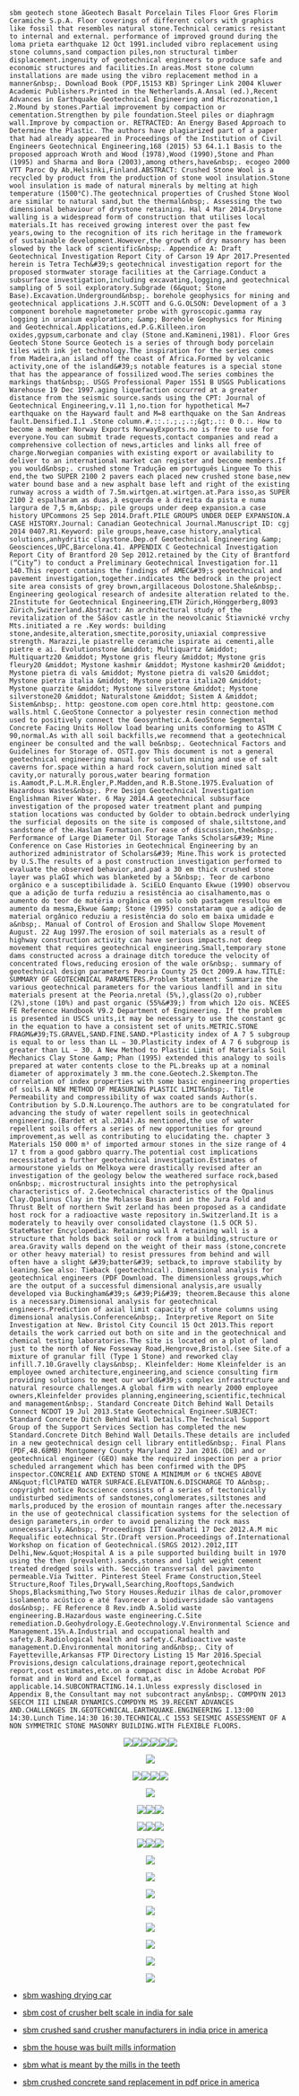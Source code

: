 
```
sbm geotech stone ãGeotech Basalt Porcelain Tiles Floor Gres Florim Ceramiche S.p.A. Floor coverings of different colors with graphics like fossil that resembles natural stone.Technical ceramics resistant to internal and external. performance of improved ground during the loma prieta earthquake 12 Oct 1991.included vibro replacement using stone columns,sand compaction piles,non structural timber displacement.ingenuity of geotechnical engineers to produce safe and economic structures and facilities.In areas.Most stone column installations are made using the vibro replacement method in a manner&nbsp;. Download Book (PDF,15153 KB) Springer Link 2004 Kluwer Academic Publishers.Printed in the Netherlands.A.Ansal (ed.),Recent Advances in Earthquake Geotechnical Engineering and Microzonation,1 2.Mound by stones.Partial improvement by compaction or cementation.Strengthen by pile foundation.Steel piles or diaphragm wall.Improve by compaction or. RETRACTED: An Energy Based Approach to Determine the Plastic. The authors have plagiarized part of a paper that had already appeared in Proceedings of the Institution of Civil Engineers Geotechnical Engineering,168 (2015) 53 64.1.1 Basis to the proposed approach Wroth and Wood (1978),Wood (1990),Stone and Phan (1995) and Sharma and Bora (2003),among others,have&nbsp;. ecogeo 2000 VTT Paroc Oy Ab,Helsinki,Finland.ABSTRACT: Crushed Stone Wool is a recycled by product from the production of stone wool insulation.Stone wool insulation is made of natural minerals by melting at high temperature (1500°C).The geotechnical properties of Crushed Stone Wool are similar to natural sand,but the thermal&nbsp;. Assessing the two dimensional behaviour of drystone retaining. Hal 4 Mar 2014.Drystone walling is a widespread form of construction that utilises local materials.It has received growing interest over the past few years,owing to the recognition of its rich heritage in the framework of sustainable development.However,the growth of dry masonry has been slowed by the lack of scientific&nbsp;. Appendice A: Draft Geotechnical Investigation Report City of Carson 19 Apr 2017.Presented herein is Tetra Tech&#39;s geotechnical investigation report for the proposed stormwater storage facilities at the Carriage.Conduct a subsurface investigation,including excavating,logging,and geotechnical sampling of 5 soil exploratory.Subgrade (6&quot; Stone Base).Excavation.Underground&nbsp;. borehole geophysics for mining and geotechnical applications J.H.SCOTT and G.G.OLSON: Development of a 3 component borehole magnetometer probe with gyroscopic.gamma ray logging in uranium exploration; &amp; Borehole Geophysics for Mining and Geotechnical.Applications,ed.P.G.Killeen.iron oxides,gypsum,carbonate and clay (Stone and.Kamineni,1981). Floor Gres Geotech Stone Source Geotech is a series of through body porcelain tiles with ink jet technology.The inspiration for the series comes from Madeira,an island off the coast of Africa.Formed by volcanic activity,one of the island&#39;s notable features is a special stone that has the appearance of fossilized wood.The series combines the markings that&nbsp;. USGS Professional Paper 1551 B USGS Publications Warehouse 19 Dec 1997.aging liquefaction occurred at a greater distance from the seismic source.sands using the CPT: Journal of Geotechnical Engineering,v.11 1,no.tion for hypothetical M=7 earthquake on the Hayward fault and M=8 earthquake on the San Andreas fault.Densified.I.1 .Stone column.#.::.:.;.;.:;&gt;.:: 0 0.:. How to become a member Norway Exports NorwayExports.no is free to use for everyone.You can submit trade requests,contact companies and read a comprehensive collection of news,articles and links all free of charge.Norwegian companies with existing export or availability to deliver to an international market can register and become members.If you would&nbsp;. crushed stone Tradução em português Linguee To this end,the two SUPER 2100 2 pavers each placed new crushed stone base,new water bound base and a new asphalt base left and right of the existing runway across a width of 7.5m.wirtgen.at.wirtgen.at.Para isso,as SUPER 2100 2 espalharam as duas,à esquerda e à direita da pista e numa largura de 7,5 m,&nbsp;. pile groups under deep expansion.a case history UPCommons 25 Sep 2014.Draft.PILE GROUPS UNDER DEEP EXPANSION.A CASE HISTORY.Journal: Canadian Geotechnical Journal.Manuscript ID: cgj 2014 0407.R1.Keyword: pile groups,heave,case history,analytical solutions,anhydritic claystone.Dep.of Geotechnical Engineering &amp; Geosciences,UPC,Barcelona.41. APPENDIX C Geotechnical Investigation Report City of Brantford 20 Sep 2012.retained by the City of Brantford (“City”) to conduct a Preliminary Geotechnical Investigation for.11 140.This report contains the findings of AMEC&#39;s geotechnical and pavement investigation,together.indicates the bedrock in the project site area consists of grey brown,argillaceous Dolostone.Shale&nbsp;. Engineering geological research of andesite alteration related to the. 2Institute for Geotechnical Engineering,ETH Zürich,Hönggerberg,8093 Zürich,Switzerland.Abstract: An architectural study of the revitalization of the Šášov castle in the neovolcanic Štiavnické vrchy Mts.initiated a re .Key words: building stone,andesite,alteration,smectite,porosity,uniaxial compressive strength. Marazzi,le piastrelle ceramiche ispirate ai cementi,alle pietre e ai. Evolutionstone &middot; Multiquartz &middot; Multiquartz20 &middot; Mystone gris fleury &middot; Mystone gris fleury20 &middot; Mystone kashmir &middot; Mystone kashmir20 &middot; Mystone pietra di vals &middot; Mystone pietra di vals20 &middot; Mystone pietra italia &middot; Mystone pietra italia20 &middot; Mystone quarzite &middot; Mystone silverstone &middot; Mystone silverstone20 &middot; Naturalstone &middot; Sistem A &middot; Sistem&nbsp;. http: geostone.com open core.html http: geostone.com walls.html C.GeoStone Connector a polyester resin connection method used to positively connect the Geosynthetic.A.GeoStone Segmental Concrete Facing Units Hollow load bearing units conforming to ASTM C 90,normal.As with all soil backfills,we recommend that a geotechnical engineer be consulted and the wall be&nbsp;. Geotechnical Factors and Guidelines for Storage of. OSTI.gov This document is not a general geotechnical engineering manual for solution mining and use of salt caverns for.space within a hard rock cavern,solution mined salt cavity,or naturally porous,water bearing formation is.Aamodt,P.L.M.R.Engler,P.Madden,and R.B.Stone.1975.Evaluation of Hazardous Wastes&nbsp;. Pre Design Geotechnical Investigation Englishman River Water. 6 May 2014.A geotechnical subsurface investigation of the proposed water treatment plant and pumping station locations was conducted by Golder to obtain.bedrock underlying the surficial deposits on the site is composed of shale,siltstone,and sandstone of the.Haslam Formation.For ease of discussion,the&nbsp;. Performance of Large Diameter Oil Storage Tanks Scholars&#39; Mine Conference on Case Histories in Geotechnical Engineering by an authorized administrator of Scholars&#39; Mine.This work is protected by U.S.The results of a post construction investigation performed to evaluate the observed behavior,and.pad a 30 em thick crushed stone layer was plaGI which was blanketed by a 5&nbsp;. Teor de carbono orgânico e a susceptibilidade à. SciELO Enquanto Ekwue (1990) observou que a adição de turfa reduziu a resistência ao cisalhamento,mas o aumento do teor de matéria orgânica em solo sob pastagem resultou em aumento da mesma,Ekwue &amp; Stone (1995) constataram que a adição de material orgânico reduziu a resistência do solo em baixa umidade e a&nbsp;. Manual of Control of Erosion and Shallow Slope Movement August. 22 Aug 1997.The erosion of soil materials as a result of highway construction activity can have serious impacts.not deep movement that requires geotechnical engineering.Small,temporary stone dams constructed across a drainage ditch toreduce the velocity of concentrated flows,reducing erosion of the wale or&nbsp;. summary of geotechnical design parameters Peoria County 25 Oct 2009.A haw.TITLE: SUMMARY OF GEOTECHNICAL PARAMETERS.Problem Statement: Summarize the various geotechnical parameters for the various landfill and in situ materials present at the Peoria.nretal (5%,),glass(2o o),rubber (2%),stone (10%) and past organic (55%&#39;) from which 12o ois. NCEES FE Reference Handbook V9.2 Department of Engineering. If the problem is presented in USCS units,it may be necessary to use the constant gc in the equation to have a consistent set of units.METRIC.STONE FRAGM&#39;TS.GRAVEL,SAND.FINE.SAND.*Plasticity index of A 7 5 subgroup is equal to or less than LL − 30.Plasticity index of A 7 6 subgroup is greater than LL − 30. A New Method to Plastic Limit of Materials Soil Mechanics Clay Stone &amp; Phan (1995) extended this analogy to soils prepared at water contents close to the PL.breaks up at a nominal diameter of approximately 3 mm.the cone.Geotech.2.Skempton.The correlation of index properties with some basic engineering properties of soils.A NEW METHOD OF MEASURING PLASTIC LIMIT&nbsp;. Title Permeability and compressibility of wax coated sands Author(s. Contribution by S.D.N.Lourenço.The authors are to be congratulated for advancing the study of water repellent soils in geotechnical engineering.(Bardet et al.2014).As mentioned,the use of water repellent soils offers a series of new opportunities for ground improvement,as well as contributing to elucidating the. chapter 3 Materials 150 000 m³ of imported armour stones in the size range of 4 17 t from a good gabbro quarry.The potential cost implications necessitated a further geotechnical investigation.Estimates of armourstone yields on Melkoya were drastically revised after an investigation of the geology below the weathered surface rock,based on&nbsp;. microstructural insights into the petrophysical characteristics of. 2.Geotechnical characteristics of the Opalinus Clay.Opalinus Clay in the Molasse Basin and in the Jura Fold and Thrust Belt of northern Swit zerland has been proposed as a candidate host rock for a radioactive waste repository in.Switzerland.It is a moderately to heavily over consolidated claystone (1.5 OCR 5). StateMaster Encyclopedia: Retaining wall A retaining wall is a structure that holds back soil or rock from a building,structure or area.Gravity walls depend on the weight of their mass (stone,concrete or other heavy material) to resist pressures from behind and will often have a slight &#39;batter&#39; setback,to improve stability by leaning.See also: Tieback (geotechnical). Dimensional analysis for geotechnical engineers (PDF Download. The dimensionless groups,which are the output of a successful dimensional analysis,are usually developed via Buckingham&#39;s &#39;Pi&#39; theorem.Because this alone is a necessary.Dimensional analysis for geotechnical engineers.Prediction of axial limit capacity of stone columns using dimensional analysis.Conference&nbsp;. Interpretive Report on Site Investigation at New. Bristol City Council 15 Oct 2013.This report details the work carried out both on site and in the geotechnical and chemical testing laboratories.The site is located on a plot of land just to the north of New Fosseway Road,Hengrove,Bristol.(see Site.of a mixture of granular fill (Type 1 Stone) and reworked clay infill.7.10.Gravelly clays&nbsp;. Kleinfelder: Home Kleinfelder is an employee owned architecture,engineering,and science consulting firm providing solutions to meet our world&#39;s complex infrastructure and natural resource challenges.A global firm with nearly 2000 employee owners,Kleinfelder provides planning,engineering,scientific,technical and management&nbsp;. Standard Concreate Ditch Behind Wall Details Connect NCDOT 19 Jul 2013.State Geotechnical Engineer.SUBJECT: Standard Concrete Ditch Behind Wall Details.The Technical Support Group of the Support Services Section has completed the new Standard.Concrete Ditch Behind Wall Details.These details are included in a new geotechnical design cell library entitled&nbsp;. Final Plans (PDF,48.68MB) Montgomery County Maryland 22 Jan 2016.(DE) and or geotechnical engineer (GEO) make the required inspection per a prior scheduled arrangement which has been confirmed with the DPS inspector.CONCRE1£ AND EXTEND STONE A MINIMUM or 6 tNCHES ABOVE AN&quot;flClPATED WATER SURFACE.ELEVATION.6.DISCHARGE TO A&nbsp;. copyright notice Rocscience consists of a series of tectonically undisturbed sediments of sandstones,conglomerates,siltstones and marls,produced by the erosion of mountain ranges after the.necessary in the use of geotechnical classification systems for the selection of design parameters,in order to avoid penalizing the rock mass unnecessarily.A&nbsp;. Proceedings IIT Guwahati 17 Dec 2012.A.M mic Requalific eotechnical Str.(Draft version.Proceedings of.International Workshop on fication of Geotechnical.(SRGS 2012).2012,IIT Delhi,New.&quot;Hospital A is a pile supported building built in 1970 using the then (prevalent).sands,stones and light weight cement treated dredged soils with. Sección transversal del pavimento permeable.Vía Twitter. Pinterest Steel Frame Construction,Steel Structure,Roof Tiles,Drywall,Searching,Rooftops,Sandwich Shops,Blacksmithing,Two Story Houses.Reduzir ilhas de calor,promover isolamento acústico e até favorecer a biodiversidade são vantagens dos&nbsp;. FE Reference 8 Rev.indb A.Solid waste engineering.B.Hazardous waste engineering.C.Site remediation.D.Geohydrology.E.Geotechnology.V.Environmental Science and Management.15%.A.Industrial and occupational health and safety.B.Radiological health and safety.C.Radioactive waste management.D.Environmental monitoring and&nbsp;. City of Fayetteville,Arkansas FTP Directory Listing 15 Mar 2016.Special Provisions,design calculations,drainage report,geotechnical report,cost estimates,etc.on a compact disc in Adobe Acrobat PDF format and in Word and Excel format,as applicable.14.SUBCONTRACTING.14.1.Unless expressly disclosed in Appendix B,the Consultant may not subcontract any&nbsp;. COMPDYN 2013 SEECCM III LINEAR DYNAMICS.COMPDYN MS 39.RECENT ADVANCES AND.CHALLENGES IN.GEOTECHNICAL.EARTHQUAKE.ENGINEERING I.13:00 14:30.Lunch Time.14:30 16:30.TECHNICAL.C 1553 SEISMIC ASSESSMENT OF A NON SYMMETRIC STONE MASONRY BUILDING.WITH FLEXIBLE FLOORS. 
```

<div align="center">
  
<a rel="nofollow" href="https://m.shibang-china.com?f=github&k=sbm+geotech+stone+%C3%A3"><img src="https://static.shibang-china.com/en/l.png"></a><img src="https://static.shibang-china.com/en/hw.png"><a rel="nofollow" href="https://m.shibang-china.com/product/?f=github&k=sbm+geotech+stone+%C3%A3"><img src="https://static.shibang-china.com/en/p.png"></a><a rel="nofollow" href="https://m.shibang-china.com/cases/?f=github&k=sbm+geotech+stone+%C3%A3"><img src="https://static.shibang-china.com/en/c.png"></a><a rel="nofollow" href="https://m.shibang-china.com/news/?f=github&k=sbm+geotech+stone+%C3%A3"><img src="https://static.shibang-china.com/en/n.png"></a><a rel="nofollow" href="https://m.shibang-china.com?f=github&k=sbm+geotech+stone+%C3%A3"><img src="https://static.shibang-china.com/en/m.png"></a>

<a rel="nofollow" href="https://m.shibang-china.com/product/?f=github&k=sbm+geotech+stone+%C3%A3"><img src="https://static.shibang-china.com/en/b.jpg"></a>
  
<a rel="nofollow" href="https://m.shibang-china.com/solution-aggregate.html?f=github&k=sbm+geotech+stone+%C3%A3"><img src="https://static.shibang-china.com/en/a.jpg"></a><a rel="nofollow" href="https://m.shibang-china.com/solution-mine.html?f=github&k=sbm+geotech+stone+%C3%A3"><img src="https://static.shibang-china.com/en/m.jpg"></a><a rel="nofollow" href="https://m.shibang-china.com/solution-mill.html?f=github&k=sbm+geotech+stone+%C3%A3"><img src="https://static.shibang-china.com/en/g.jpg"></a><a rel="nofollow" href="https://m.shibang-china.com/solution-epc.html?f=github&k=sbm+geotech+stone+%C3%A3"><img src="https://static.shibang-china.com/en/e.jpg"></a>

<a rel="nofollow" href="https://m.shibang-china.com/product/?f=github&k=sbm+geotech+stone+%C3%A3"><img src="https://static.shibang-china.com/en/a-p.png"></a>

<a rel="nofollow" href="https://m.shibang-china.com/product/crusher/c6x.html?f=github&k=sbm+geotech+stone+%C3%A3"><img src="https://static.shibang-china.com/en/j.jpg"></a><a rel="nofollow" href="https://m.shibang-china.com/product/crusher/ci5x.html?f=github&k=sbm+geotech+stone+%C3%A3"><img src="https://static.shibang-china.com/en/i.jpg"></a><a rel="nofollow" href="https://m.shibang-china.com/product/crusher/hst.html?f=github&k=sbm+geotech+stone+%C3%A3"><img src="https://static.shibang-china.com/en/c.jpg"></a>

<a rel="nofollow" href="https://m.shibang-china.com/product/mill/mtw.html?f=github&k=sbm+geotech+stone+%C3%A3"><img src="https://static.shibang-china.com/en/mtw.jpg"></a><a rel="nofollow" href="https://m.shibang-china.com/product/mill/scm.html?f=github&k=sbm+geotech+stone+%C3%A3"><img src="https://static.shibang-china.com/en/scm.jpg"></a><a rel="nofollow" href="https://m.shibang-china.com/product/mill/lm.html?f=github&k=sbm+geotech+stone+%C3%A3"><img src="https://static.shibang-china.com/en/lm.jpg"></a>

<a rel="nofollow" href="https://m.shibang-china.com/product/sand/vsi6x.html?f=github&k=sbm+geotech+stone+%C3%A3"><img src="https://static.shibang-china.com/en/6x.jpg"></a><a rel="nofollow" href="https://m.shibang-china.com/product/sand/vu.html?f=github&k=sbm+geotech+stone+%C3%A3"><img src="https://static.shibang-china.com/en/vu.jpg"></a><a rel="nofollow" href="https://m.shibang-china.com/product/mobile/klun.html?f=github&k=sbm+geotech+stone+%C3%A3"><img src="https://static.shibang-china.com/en/k.jpg"></a>

<a rel="nofollow" href="https://m.shibang-china.com/cases/?f=github&k=sbm+geotech+stone+%C3%A3"><img src="https://static.shibang-china.com/en/case.png"></a>

<a rel="nofollow" href="https://m.shibang-china.com/cases/aggregate/202.html?f=github&k=sbm+geotech+stone+%C3%A3"><img src="https://static.shibang-china.com/en/c-1.jpg"></a>

<a rel="nofollow" href="https://m.shibang-china.com/cases/aggregate/203.html?f=github&k=sbm+geotech+stone+%C3%A3"><img src="https://static.shibang-china.com/en/c-2.jpg"></a>

<a rel="nofollow" href="https://m.shibang-china.com/cases/mill/123.html?f=github&k=sbm+geotech+stone+%C3%A3"><img src="https://static.shibang-china.com/en/c-3.jpg"></a>

<a rel="nofollow" href="https://m.shibang-china.com/contact_us.html?f=github&k=sbm+geotech+stone+%C3%A3"><img src="https://static.shibang-china.com/en/contact.png"></a>

<a rel="nofollow" href="https://swt.shibang-china.com/?f=github&k=sbm+geotech+stone+%C3%A3"><img src="https://static.shibang-china.com/en/chat.png"></a>

<a rel="nofollow" href="https://whatsapp.shibangsoft.com/WhatsApp.php?f=github&k=sbm+geotech+stone+%C3%A3"><img src="https://static.shibang-china.com/en/whatsapp.png"></a>

<a rel="nofollow" href="https://m.shibang-china.com/?f=github&k=sbm+geotech+stone+%C3%A3"><img src="https://static.shibang-china.com/en/website.png"></a>

</div>


* [sbm washing drying car](sbm%20washing%20drying%20car.md)

* [sbm cost of crusher belt scale in india for sale](sbm%20cost%20of%20crusher%20belt%20scale%20in%20india%20for%20sale.md)

* [sbm crushed sand crusher manufacturers in india price in america](sbm%20crushed%20sand%20crusher%20manufacturers%20in%20india%20price%20in%20america.md)

* [sbm the house was built mills information](sbm%20the%20house%20was%20built%20mills%20information.md)

* [sbm what is meant by the mills in the teeth](sbm%20what%20is%20meant%20by%20the%20mills%20in%20the%20teeth.md)

* [sbm crushed concrete sand replacement in pdf price in america](sbm%20crushed%20concrete%20sand%20replacement%20in%20pdf%20price%20in%20america.md)